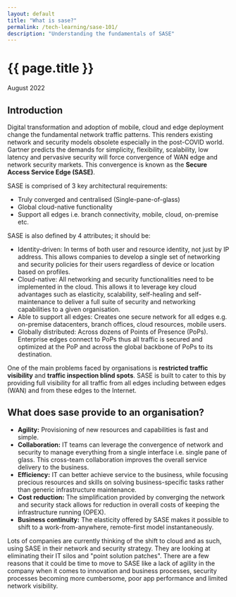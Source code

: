 ```yaml
---
layout: default
title: "What is sase?"
permalink: /tech-learning/sase-101/
description: "Understanding the fundamentals of SASE"
---
```

<h1>{{ page.title }}</h1>
<p class="subtitle">August 2022</p>

## Introduction
Digital transformation and adoption of mobile, cloud and edge deployment change the fundamental network traffic patterns. This renders existing network and security models obsolete especially in the post-COVID world.  
Gartner predicts the demands for simplicity, flexibility, scalability, low latency and pervasive security will force convergence of WAN edge and network security markets. This convergence is known as the **Secure Access Service Edge (SASE)**.

SASE is comprised of 3 key architectural requirements:
* Truly converged and centralised (Single-pane-of-glass)
* Global cloud-native functionality
* Support all edges i.e. branch connectivity, mobile, cloud, on-premise etc.

SASE is also defined by 4 attributes; it should be:
* Identity-driven: In terms of both user and resource identity, not just by IP address. This allows companies to develop a single set of networking and security policies for their users regardless of device or location based on profiles.
* Cloud-native: All networking and security functionalities need to be implemented in the cloud. This allows it to leverage key cloud advantages such as elasticity, scalability, self-healing and self-maintenance to deliver a full suite of security and networking capabilities to a given organisation.
* Able to support all edges: Creates one secure network for all edges e.g. on-premise datacenters, branch offices, cloud resources, mobile users.
* Globally distributed: Across dozens of Points of Presence (PoPs). Enterprise edges connect to PoPs thus all traffic is secured and optimized at the PoP and across the global backbone of PoPs to its destination.

One of the main problems faced by organisations is **restricted traffic visibility** and **traffic inspection blind spots**. SASE is built to cater to this by providing full visibility for all traffic from all edges including between edges (WAN) and from these edges to the Internet.

## What does sase provide to an organisation?
* **Agility:** Provisioning of new resources and capabilities is fast and simple.
* **Collaboration:** IT teams can leverage the convergence of network and security to manage everything from a single interface i.e. single pane of glass. This cross-team collaboration improves the overall service delivery to the business.
* **Efficiency:** IT can better achieve service to the business, while focusing precious resources and skills on solving business-specific tasks rather than generic infrastructure maintenance.
* **Cost reduction:** The simplification provided by converging the network and security stack allows for reduction in overall costs of keeping the infrastructure running (OPEX).
* **Business continuity:** The elasticity offered by SASE makes it possible to shift to a work-from-anywhere, remote-first model instantaneously.

Lots of companies are currently thinking of the shift to cloud and as such, using SASE in their network and security strategy. They are looking at eliminating their IT silos and "point solution patches". There are a few reasons that it could be time to move to SASE like a lack of agility in the company when it comes to innovation and business processes, security processes becoming more cumbersome, poor app performance and limited network visibility.

